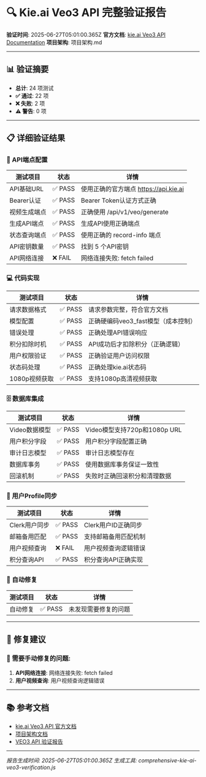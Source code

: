 # 🔍 Kie.ai Veo3 API 完整验证报告

**验证时间**: 2025-06-27T05:01:00.365Z
**官方文档**: [kie.ai Veo3 API Documentation](https://docs.kie.ai/veo3-api)
**项目架构**: 项目架构.md

---

## 📊 验证摘要

- **总计**: 24 项测试
- **✅ 通过**: 22 项
- **❌ 失败**: 2 项  
- **⚠️ 警告**: 0 项

---

## 📋 详细验证结果

### 📡 API端点配置

| 测试项目 | 状态 | 详情 |
|---------|------|------|
| API基础URL | ✅ PASS | 使用正确的官方端点 https://api.kie.ai |
| Bearer认证 | ✅ PASS | Bearer Token认证方式正确 |
| 视频生成端点 | ✅ PASS | 正确使用 /api/v1/veo/generate |
| 生成API端点 | ✅ PASS | 生成API使用正确端点 |
| 状态查询端点 | ✅ PASS | 使用正确的 record-info 端点 |
| API密钥数量 | ✅ PASS | 找到 5 个API密钥 |
| API网络连接 | ❌ FAIL | 网络连接失败: fetch failed |

### 💻 代码实现

| 测试项目 | 状态 | 详情 |
|---------|------|------|
| 请求数据格式 | ✅ PASS | 请求参数完整，符合官方文档 |
| 模型配置 | ✅ PASS | 正确硬编码veo3_fast模型（成本控制） |
| 错误处理 | ✅ PASS | 正确处理API错误响应 |
| 积分扣除时机 | ✅ PASS | API成功后才扣除积分（正确逻辑） |
| 用户权限验证 | ✅ PASS | 正确验证用户访问权限 |
| 状态码处理 | ✅ PASS | 正确处理kie.ai状态码 |
| 1080p视频获取 | ✅ PASS | 支持1080p高清视频获取 |

### 🗄️ 数据库集成

| 测试项目 | 状态 | 详情 |
|---------|------|------|
| Video数据模型 | ✅ PASS | Video模型支持720p和1080p URL |
| 用户积分字段 | ✅ PASS | 用户积分字段配置正确 |
| 审计日志模型 | ✅ PASS | 审计日志模型存在 |
| 数据库事务 | ✅ PASS | 使用数据库事务保证一致性 |
| 回滚机制 | ✅ PASS | 失败时正确回滚积分和清理数据 |

### 👤 用户Profile同步

| 测试项目 | 状态 | 详情 |
|---------|------|------|
| Clerk用户同步 | ✅ PASS | Clerk用户ID正确同步 |
| 邮箱备用匹配 | ✅ PASS | 支持邮箱备用匹配机制 |
| 用户视频查询 | ❌ FAIL | 用户视频查询逻辑错误 |
| 积分查询API | ✅ PASS | 积分查询API正确实现 |

### 🔧 自动修复

| 测试项目 | 状态 | 详情 |
|---------|------|------|
| 自动修复 | ✅ PASS | 未发现需要修复的问题 |

---

## 🎯 修复建议

### 🔧 需要手动修复的问题:

1. **API网络连接**: 网络连接失败: fetch failed
2. **用户视频查询**: 用户视频查询逻辑错误
---

## 📚 参考文档

- [kie.ai Veo3 API 官方文档](https://docs.kie.ai/veo3-api)
- [项目架构文档](./项目架构.md)
- [VEO3 API 验证报告](./VEO3_API_VERIFICATION.md)

---

*报告生成时间: 2025-06-27T05:01:00.365Z*
*生成工具: comprehensive-kie-ai-veo3-verification.js*
